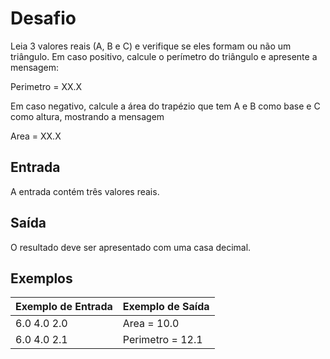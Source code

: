 # Desafio
Leia 3 valores reais (A, B e C) e verifique se eles formam ou não um triângulo. Em caso positivo, calcule o perímetro do triângulo e apresente a mensagem:

Perimetro = XX.X

Em caso negativo, calcule a área do trapézio que tem A e B como base e C como altura, mostrando a mensagem

Area = XX.X

## Entrada
A entrada contém três valores reais.

## Saída
O resultado deve ser apresentado com uma casa decimal.

## Exemplos
Exemplo de Entrada     | Exemplo de Saída
----------- | ----------------
6.0 4.0 2.0 | Area = 10.0
6.0 4.0 2.1 | Perimetro = 12.1
